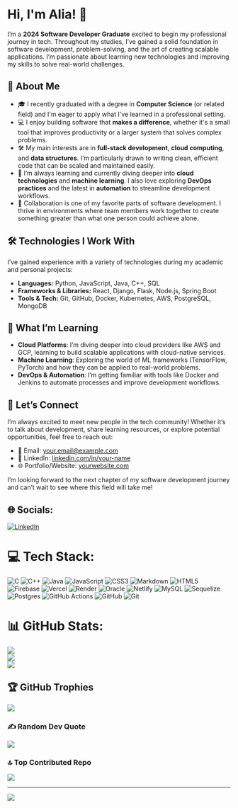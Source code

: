 # Hi, I'm Alia! 👋

I’m a **2024 Software Developer Graduate** excited to begin my professional journey in tech. Throughout my studies, I’ve gained a solid foundation in software development, problem-solving, and the art of creating scalable applications. I’m passionate about learning new technologies and improving my skills to solve real-world challenges.

## 🚀 About Me

- 🎓 I recently graduated with a degree in **Computer Science** (or related field) and I'm eager to apply what I’ve learned in a professional setting.
- 💻 I enjoy building software that **makes a difference**, whether it's a small tool that improves productivity or a larger system that solves complex problems.
- 🛠️ My main interests are in **full-stack development**, **cloud computing**, and **data structures**. I’m particularly drawn to writing clean, efficient code that can be scaled and maintained easily.
- 🌱 I’m always learning and currently diving deeper into **cloud technologies** and **machine learning**. I also love exploring **DevOps practices** and the latest in **automation** to streamline development workflows.
- 🤝 Collaboration is one of my favorite parts of software development. I thrive in environments where team members work together to create something greater than what one person could achieve alone.

## 🛠️ Technologies I Work With

I’ve gained experience with a variety of technologies during my academic and personal projects:

- **Languages:** Python, JavaScript, Java, C++, SQL
- **Frameworks & Libraries:** React, Django, Flask, Node.js, Spring Boot
- **Tools & Tech:** Git, GitHub, Docker, Kubernetes, AWS, PostgreSQL, MongoDB

## 🌱 What I’m Learning

- **Cloud Platforms**: I’m diving deeper into cloud providers like AWS and GCP, learning to build scalable applications with cloud-native services.
- **Machine Learning**: Exploring the world of ML frameworks (TensorFlow, PyTorch) and how they can be applied to real-world problems.
- **DevOps & Automation**: I’m getting familiar with tools like Docker and Jenkins to automate processes and improve development workflows.

## 🌟 Let’s Connect

I’m always excited to meet new people in the tech community! Whether it’s to talk about development, share learning resources, or explore potential opportunities, feel free to reach out:

- 📧 Email: [your.email@example.com](mailto:aliaver86@gmail.com)
- 💼 LinkedIn: [linkedin.com/in/your-name](https://www.linkedin.com/in/alia-verma-b9209220a/)
- 🌐 Portfolio/Website: [yourwebsite.com](https://alia1234567.github.io/my-portfolio/)

I’m looking forward to the next chapter of my software development journey and can’t wait to see where this field will take me!

## 🌐 Socials:
[![LinkedIn](https://img.shields.io/badge/LinkedIn-%230077B5.svg?logo=linkedin&logoColor=white)](https://www.linkedin.com/in/alia-verma-b9209220a/) 

# 💻 Tech Stack:
![C](https://img.shields.io/badge/c-%2300599C.svg?style=for-the-badge&logo=c&logoColor=white) ![C++](https://img.shields.io/badge/c++-%2300599C.svg?style=for-the-badge&logo=c%2B%2B&logoColor=white) ![Java](https://img.shields.io/badge/java-%23ED8B00.svg?style=for-the-badge&logo=openjdk&logoColor=white) ![JavaScript](https://img.shields.io/badge/javascript-%23323330.svg?style=for-the-badge&logo=javascript&logoColor=%23F7DF1E) ![CSS3](https://img.shields.io/badge/css3-%231572B6.svg?style=for-the-badge&logo=css3&logoColor=white) ![Markdown](https://img.shields.io/badge/markdown-%23000000.svg?style=for-the-badge&logo=markdown&logoColor=white) ![HTML5](https://img.shields.io/badge/html5-%23E34F26.svg?style=for-the-badge&logo=html5&logoColor=white) ![Firebase](https://img.shields.io/badge/firebase-%23039BE5.svg?style=for-the-badge&logo=firebase) ![Vercel](https://img.shields.io/badge/vercel-%23000000.svg?style=for-the-badge&logo=vercel&logoColor=white) ![Render](https://img.shields.io/badge/Render-%46E3B7.svg?style=for-the-badge&logo=render&logoColor=white) ![Oracle](https://img.shields.io/badge/Oracle-F80000?style=for-the-badge&logo=oracle&logoColor=white) ![Netlify](https://img.shields.io/badge/netlify-%23000000.svg?style=for-the-badge&logo=netlify&logoColor=#00C7B7) ![MySQL](https://img.shields.io/badge/mysql-4479A1.svg?style=for-the-badge&logo=mysql&logoColor=white) ![Sequelize](https://img.shields.io/badge/Sequelize-52B0E7?style=for-the-badge&logo=Sequelize&logoColor=white) ![Postgres](https://img.shields.io/badge/postgres-%23316192.svg?style=for-the-badge&logo=postgresql&logoColor=white) ![GitHub Actions](https://img.shields.io/badge/github%20actions-%232671E5.svg?style=for-the-badge&logo=githubactions&logoColor=white) ![GitHub](https://img.shields.io/badge/github-%23121011.svg?style=for-the-badge&logo=github&logoColor=white) ![Git](https://img.shields.io/badge/git-%23F05033.svg?style=for-the-badge&logo=git&logoColor=white)

# 📊 GitHub Stats:
![](https://github-readme-stats.vercel.app/api?username=Alia1234567&theme=dark&hide_border=false&include_all_commits=true&count_private=true)<br/>
![](https://github-readme-streak-stats.herokuapp.com/?user=Alia1234567&theme=dark&hide_border=false)<br/>
![](https://github-readme-stats.vercel.app/api/top-langs/?username=Alia1234567&theme=dark&hide_border=false&include_all_commits=true&count_private=true&layout=compact)

## 🏆 GitHub Trophies
![](https://github-profile-trophy.vercel.app/?username=Alia1234567&theme=radical&no-frame=false&no-bg=false&margin-w=4)

### ✍️ Random Dev Quote
![](https://quotes-github-readme.vercel.app/api?type=horizontal&theme=radical)

### 🔝 Top Contributed Repo
![](https://github-contributor-stats.vercel.app/api?username=Alia1234567&limit=5&theme=dark&combine_all_yearly_contributions=true)

---
[![](https://visitcount.itsvg.in/api?id=Alia1234567&icon=0&color=0)](https://visitcount.itsvg.in)

<!-- Proudly created with GPRM ( https://gprm.itsvg.in ) -->
